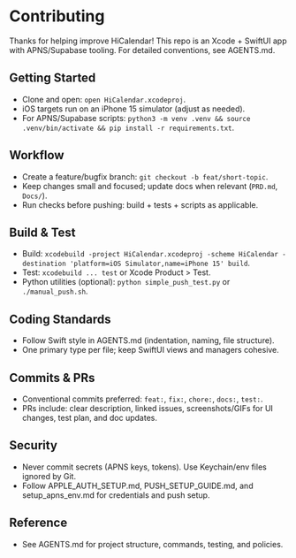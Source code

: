 # Contributing

Thanks for helping improve HiCalendar! This repo is an Xcode + SwiftUI app with APNS/Supabase tooling. For detailed conventions, see AGENTS.md.

## Getting Started
- Clone and open: `open HiCalendar.xcodeproj`.
- iOS targets run on an iPhone 15 simulator (adjust as needed).
- For APNS/Supabase scripts: `python3 -m venv .venv && source .venv/bin/activate && pip install -r requirements.txt`.

## Workflow
- Create a feature/bugfix branch: `git checkout -b feat/short-topic`.
- Keep changes small and focused; update docs when relevant (`PRD.md`, `Docs/`).
- Run checks before pushing: build + tests + scripts as applicable.

## Build & Test
- Build: `xcodebuild -project HiCalendar.xcodeproj -scheme HiCalendar -destination 'platform=iOS Simulator,name=iPhone 15' build`.
- Test: `xcodebuild ... test` or Xcode Product > Test.
- Python utilities (optional): `python simple_push_test.py` or `./manual_push.sh`.

## Coding Standards
- Follow Swift style in AGENTS.md (indentation, naming, file structure).
- One primary type per file; keep SwiftUI views and managers cohesive.

## Commits & PRs
- Conventional commits preferred: `feat:`, `fix:`, `chore:`, `docs:`, `test:`.
- PRs include: clear description, linked issues, screenshots/GIFs for UI changes, test plan, and doc updates.

## Security
- Never commit secrets (APNS keys, tokens). Use Keychain/env files ignored by Git.
- Follow APPLE_AUTH_SETUP.md, PUSH_SETUP_GUIDE.md, and setup_apns_env.md for credentials and push setup.

## Reference
- See AGENTS.md for project structure, commands, testing, and policies.
